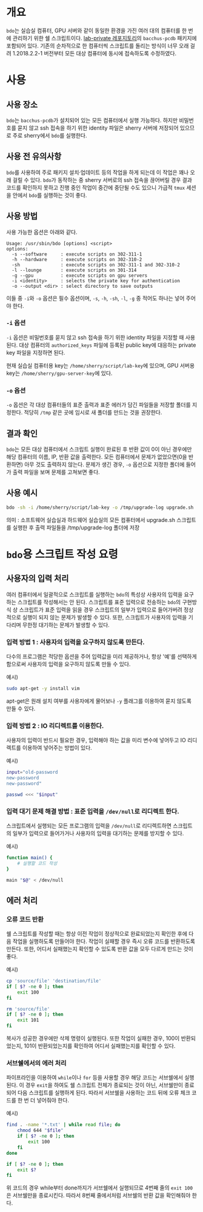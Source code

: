 # 개요
`bdo`는 실습실 컴퓨터, GPU 서버와 같이 동일한 환경을 가진 여러 대의 컴퓨터를 한 번에 관리하기 위한 쉘 스크립트이다. [lab-private 레포지토리](https://github.com/bacchus-snu/lab-private)의 `bacchus-pcdb` 패키지에 포함되어 있다. 기존의 순차적으로 한 컴퓨터씩 스크립트를 돌리는 방식이 너무 오래 걸려 1.2018.2.2-1 버전부터 모든 대상 컴퓨터에 동시에 접속하도록 수정하였다.

# 사용
## 사용 장소
`bdo`는 `bacchus-pcdb`가 설치되어 있는 모든 컴퓨터에서 실행 가능하다. 하지만 비밀번호를 묻지 않고 ssh 접속을 하기 위한 identity 파일은 sherry 서버에 저장되어 있으므로 주로 sherry에서 `bdo`를 실행한다.

## 사용 전 유의사항
`bdo`를 사용하여 주로 패키지 설치·업데이트 등의 작업을 하게 되는데 이 작업은 꽤나 오래 걸릴 수 있다. `bdo`가 동작하는 중 sherry 서버로의 ssh 접속을 끊어버릴 경우 결과 코드를 확인하지 못하고 진행 중인 작업이 중간에 중단될 수도 있으니 가급적 `tmux` 세션을 안에서 `bdo`를 실행하는 것이 좋다.

## 사용 방법

사용 가능한 옵션은 아래와 같다.
```
Usage: /usr/sbin/bdo [options] <script>
options:
  -s --software     : execute scripts on 302-311-1
  -h --hardware     : execute scripts on 302-310-2
  -sh               : execute scripts on 302-311-1 and 302-310-2
  -l --lounge       : execute scripts on 301-314
  -g --gpu          : execute scripts on gpu servers
  -i <identity>     : selects the private key for authentication
  -o --output <dir> : select directory to save outputs
```
이들 중 `-i`와 `-o` 옵션은 필수 옵션이며, `-s`, `-h`, `-sh`, `-l`, `-g` 중 적어도 하나는 넣어 주어야 한다.

### `-i` 옵션
`-i` 옵션은 비밀번호를 묻지 않고 ssh 접속을 하기 위한 identity 파일을 지정할 때 사용된다. 대상 컴퓨터의 `authorized_keys` 파일에 등록된 public key에 대응하는 private key 파일을 지정하면 된다.

현재 실습실 컴퓨터용 key는 `/home/sherry/script/lab-key`에 있으며, GPU 서버용 key는 `/home/sherry/gpu-server-key`에 있다.

### `-o` 옵션
`-o` 옵션은 각 대상 컴퓨터들의 표준 출력과 표준 에러가 담긴 파일들을 저장할 폴더를 지정한다. 적당히 `/tmp` 같은 곳에 임시로 새 폴더를 만드는 것을 권장한다.

## 결과 확인
`bdo`는 모든 대상 컴퓨터에서 스크립트 실행이 완료된 후 반환 값이 0이 아닌 경우에만 해당 컴퓨터의 이름, IP, 반환 값을 출력한다. 모든 컴퓨터에서 문제가 없었으면(0을 반환하면) 아무 것도 출력하지 않는다. 문제가 생긴 경우, `-o` 옵션으로 지정한 폴더에 들어가 출력 파일을 보며 문제를 고쳐보면 좋다.

## 사용 예시
```sh
bdo -sh -i /home/sherry/script/lab-key -o /tmp/upgrade-log upgrade.sh
```
의미 : 소프트웨어 실습실과 하드웨어 실습실의 모든 컴퓨터에서 upgrade.sh 스크립트를 실행한 후 출력 파일들을 /tmp/upgrade-log 폴더에 저장

# `bdo`용 스크립트 작성 요령
## 사용자의 입력 처리
여러 컴퓨터에서 일괄적으로 스크립트를 실행하는 `bdo`의 특성상 사용자의 입력을 요구하는 스크립트를 작성해서는 안 된다. 스크립트를 표준 입력으로 전송하는 `bdo`의 구현방식 상 스크립트가 표준 입력을 읽을 경우 스크립트의 일부가 입력으로 들어가버려 정상적으로 실행이 되지 않는 문제가 발생할 수 있다. 또한, 스크립트가 사용자의 입력을 기다리며 무한정 대기하는 문제가 발생할 수 있다.

### 입력 방법 1 : 사용자의 입력을 요구하지 않도록 만든다.
다수의 프로그램은 적당한 옵션을 주어 입력값을 미리 제공하거나, 항상 '예'를 선택하게 함으로써 사용자의 입력을 요구하지 않도록 만들 수 있다.

예시)
```sh
sudo apt-get -y install vim
```
apt-get은 원래 설치 여부를 사용자에게 물어보나 `-y` 플래그를 이용하여 묻지 않도록 만들 수 있다.

### 입력 방법 2 : IO 리디렉트를 이용한다.
사용자의 입력이 반드시 필요한 경우, 입력해야 하는 값을 미리 변수에 넣어두고 IO 리디렉트를 이용하여 넣어주는 방법이 있다.

예시)
```sh
input="old-password
new-password
new-password"

passwd <<< "$input"
```

### 입력 대기 문제 해결 방법 : 표준 입력을 `/dev/null`로 리디렉트 한다.
스크립트에서 실행되는 모든 프로그램의 입력을 `/dev/null`로 리디렉트하면 스크립트의 일부가 입력으로 들어가거나 사용자의 입력을 대기하는 문제를 방지할 수 있다.

예시)
```bash
function main() {
    # 실행할 코드 작성
}

main "$@" < /dev/null
```

## 에러 처리
### 오류 코드 반환
쉘 스크립트를 작성할 때는 항상 이전 작업이 정상적으로 완료되었는지 확인한 후에 다음 작업을 실행하도록 만들어야 한다. 작업이 실패할 경우 즉시 오류 코드를 반환하도록 만든다. 또한, 어디서 실패했는지 확인할 수 있도록 반환 값을 모두 다르게 만드는 것이 좋다.

예시)
```bash
cp 'source/file' 'destination/file'
if [ $? -ne 0 ]; then
    exit 100
fi

rm 'source/file'
if [ $? -ne 0 ]; then
    exit 101
fi
```
복사가 성공한 경우에만 삭제 명령이 실행된다. 또한 작업이 실패한 경우, 100이 반환되었는지, 101이 반환되었는지를 확인하여 어디서 실패했는지를 확인할 수 있다.

### 서브쉘에서의 에러 처리
파이프라인을 이용하여 `while`이나 `for` 등을 사용할 경우 해당 코드는 서브쉘에서 실행된다. 이 경우 `exit`을 하여도 쉘 스크립트 전체가 종료되는 것이 아닌, 서브쉘만이 종료되어 다음 스크립트를 실행하게 된다. 따라서 서브쉘을 사용하는 코드 뒤에 오류 체크 코드를 한 번 더 넣어줘야 한다.

예시)
```bash
find . -name '*.txt' | while read file; do
    chmod 644 "$file"
    if [ $? -ne 0 ]; then
        exit 100
    fi
done

if [ $? -ne 0 ]; then
    exit $?
fi
````
위 코드의 경우 while부터 done까지가 서브쉘에서 실행되므로 4번째 줄의 `exit 100`은 서브쉘만을 종료시킨다. 따라서 8번째 줄에서처럼 서브쉘의 반환 값을 확인해줘야 한다.
